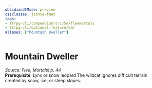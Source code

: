 ```yaml
---
obsidianUIMode: preview
cssclasses: json5e-feat
tags:
- ttrpg-cli/compendium/src/5e/fleemortals
- ttrpg-cli/optional-feature/oaf
aliases: ["Mountain Dweller"]
---
```

# Mountain Dweller
*Source: Flee, Mortals! p. 44*  
**Prerequisite**: Lynx or snow leopard
The wildcat ignores difficult terrain created by snow, ice, or steep slopes.